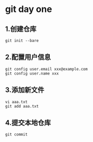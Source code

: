 # git day one

## 1.创建仓库

    git init --bare

## 2.配置用户信息
    git config user.email xxx@example.com
    git config user.name xxx

## 3.添加新文件
    vi aaa.txt
    git add aaa.txt

## 4.提交本地仓库
    git commit 
